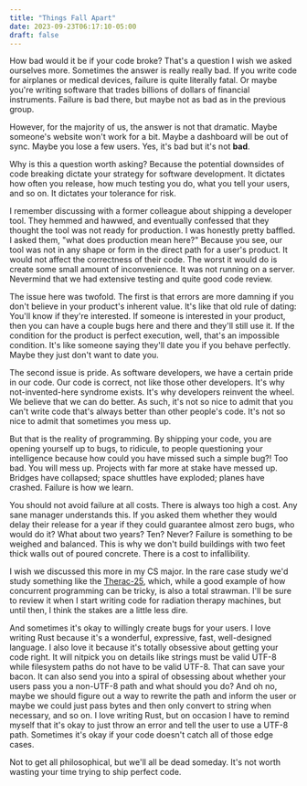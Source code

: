 ```yaml
---
title: "Things Fall Apart"
date: 2023-09-23T06:17:10-05:00
draft: false
---
```


How bad would it be if your code broke? That's a question I wish we
asked ourselves more. Sometimes the answer is really really bad. If
you write code for airplanes or medical devices, failure is quite
literally fatal. Or maybe you're writing software that trades billions
of dollars of financial instruments. Failure is bad there, but maybe
not as bad as in the previous group.

However, for the majority of us, the answer is not that
dramatic. Maybe someone's website won't work for a bit. Maybe a
dashboard will be out of sync. Maybe you lose a few users. Yes, it's
bad but it's not **bad**.

Why is this a question worth asking? Because the potential downsides
of code breaking dictate your strategy for software development. It
dictates how often you release, how much testing you do, what you tell
your users, and so on. It dictates your tolerance for risk.

I remember discussing with a former colleague about shipping a
developer tool. They hemmed and hawwed, and eventually confessed that
they thought the tool was not ready for production. I was honestly
pretty baffled. I asked them, "what does production mean here?"
Because you see, our tool was not in any shape or form in the direct
path for a user's product. It would not affect the correctness of
their code. The worst it would do is create some small amount of
inconvenience. It was not running on a server. Nevermind that we had
extensive testing and quite good code review.

The issue here was twofold. The first is that errors are more damning
if you don't believe in your product's inherent value. It's like that
old rule of dating: You'll know if they're interested. If someone is
interested in your product, then you can have a couple bugs here and
there and they'll still use it. If the condition for the product is
perfect execution, well, that's an impossible condition. It's like
someone saying they'll date you if you behave perfectly. Maybe they
just don't want to date you.

The second issue is pride. As software developers, we have a certain
pride in our code. Our code is correct, not like those other
developers. It's why not-invented-here syndrome exists. It's why
developers reinvent the wheel. We believe that we can do better. As
such, it's not so nice to admit that you can't write code that's
always better than other people's code. It's not so nice to admit that
sometimes you mess up.

But that is the reality of programming. By shipping your code, you are
opening yourself up to bugs, to ridicule, to people questioning your
intelligence because how could you have missed such a simple bug?!
Too bad. You will mess up. Projects with far more at stake have messed
up. Bridges have collapsed; space shuttles have exploded; planes have
crashed. Failure is how we learn.

You should not avoid failure at all costs. There is always too high a
cost. Any sane manager understands this. If you asked them whether
they would delay their release for a year if they could guarantee
almost zero bugs, who would do it? What about two years? Ten?  Never?
Failure is something to be weighed and balanced. This is why we don't
build buildings with two feet thick walls out of poured
concrete. There is a cost to infallibility.

I wish we discussed this more in my CS major. In the rare case study
we'd study something like the
[Therac-25](https://en.wikipedia.org/wiki/Therac-25), which, while a
good example of how concurrent programming can be tricky, is also a
total strawman. I'll be sure to review it when I start writing code
for radiation therapy machines, but until then, I think the stakes are
a little less dire.

And sometimes it's okay to willingly create bugs for your users. I
love writing Rust because it's a wonderful, expressive, fast,
well-designed language. I also love it because it's totally obsessive
about getting your code right. It will nitpick you on details like
strings must be valid UTF-8 while filesystem paths do not have to be
valid UTF-8. That can save your bacon. It can also send you into a
spiral of obsessing about whether your users pass you a non-UTF-8 path
and what should you do? And oh no, maybe we should figure out a way to
rewrite the path and inform the user or maybe we could just pass bytes
and then only convert to string when necessary, and so on. I love
writing Rust, but on occasion I have to remind myself that it's okay
to just throw an error and tell the user to use a UTF-8
path. Sometimes it's okay if your code doesn't catch all of those edge
cases.

Not to get all philosophical, but we'll all be dead someday. It's not
worth wasting your time trying to ship perfect code.
